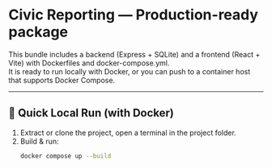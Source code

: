# Civic Reporting — Production-ready package

This bundle includes a backend (Express + SQLite) and a frontend (React + Vite) with Dockerfiles and docker-compose.yml.  
It is ready to run locally with Docker, or you can push to a container host that supports Docker Compose.

---

## 🚀 Quick Local Run (with Docker)

1. Extract or clone the project, open a terminal in the project folder.
2. Build & run:
   ```bash
   docker compose up --build